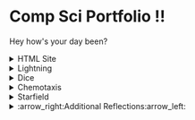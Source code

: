 # Comp Sci Portfolio !!

Hey how's your day been?

<details><summary>HTML Site</summary>
SITE LINK:
https://gertonsonc.github.io/testWeb/dogPage/index
    
CODE: 
https://raw.githubusercontent.com/GertonsonC/testWeb/gh-pages/dogPage/index.html

  <details><summary>:arrow_right:Website Reflection:arrow_left:</summary>
    <p> This project was interesting for me. I have really only had expirence with Java, and it was interesting learning how different some other languages are. Making it about lil pump was also kinda fun just because of his meme status. Overall, this project taught me a lot about the implementation of HTML and CSS to allow a program to run effectively online.
    </p>
  </details>
</details>


<details><summary>Lightning</summary>
PROJECT LINK:
https://gertonsonc.github.io/lightning2/
    
CODE:
https://raw.githubusercontent.com/GertonsonC/lightning2/gh-pages/Lightning.pde?token=AeS-YMI2yng9XZQcDzGw9e4lxIpy2FF1ks5cBefGwA%3D%3D
 
  
  <details><summary>:arrow_right:Lightning Reflection:arrow_left:</summary>
    <p>This project was one that I enjoyed making. Using the random() was cool to see how setting different parameters and changing them can have vastly different effects in the program. It was a good introduction back into Java after the summer. When I first made the lightning, I had the idea of making it sith lightning like in Star Wars, so I got Darth Sidious and the most iconic star wars song to accompany my program. This program was relatively easy to make but it was fun to do.
    </p>
  </details>
</details>


<details><summary>Dice</summary>
PROJECT LINK: 
https://gertonsonc.github.io/dice/
    
CODE:https://raw.githubusercontent.com/GertonsonC/dice/gh-pages/Dice.pde?token=AeS-YOZ_GTO5gjZuzZJ7qjqnwd4V75LTks5cBeg6wA%3D%3D

  
  <details><summary>:arrow_right:Dice Reflection:arrow_left:</summary>
    <p>
   Dice really took me a while to make. It was hard for me to come up with an idea that would stand out. In fact, my original idea had the dice spinning on their own and you could click the mose to stop and take a pause in the program, and click again to resume it. I used the delay() method in processing which doesn't seem to work in the web browser, so I made the dice rolling manual. One thing that I did that was cool was using only RGB values above 150 to make the pastel colors of the dice contrast with the darker background.
    </p>
  </details>
</details>


<details><summary>Chemotaxis</summary>
PROJECT LINK: 
https://gertonsonc.github.io/chemotaxis4/ **DOES NOT WORK ONLINE**
    
CODE:https://raw.githubusercontent.com/GertonsonC/chemotaxis4/gh-pages/Chemotaxis.pde?token=AeS-YGNv7duuqjbAVOk8GU8JGQBqwlRTks5cBehPwA%3D%3D


<details><summary>:arrow_right:Chemotaxis Reflection:arrow_left:</summary>
    <p>
  This was the program that took me the longest to make. When the project was first introduced, I knew I wanted to make it into a game. I had so many if statements that would always be checking if things were true that could slow down the particles, end the game, or move the particles. This took me a while to make just to get everything working with no issues. Using arrays to constantly track the X and Y coordinates of the particles took a while to set up, and getting the hitboxes of the particles just right took me a while just itself. I really like how this project turned out, but unfortunately it doesn't work online due to the delay() function being used, and it's the whole backbone of my program so I couldn't just take it out.
    </p>
  </details>
</details>


<details><summary>Starfield</summary>
PROJECT LINK: 
https://gertonsonc.github.io/starfield5/
    
CODE:https://raw.githubusercontent.com/GertonsonC/starfield5/gh-pages/Starfield.pde?token=AeS-YMEkBUcs-5CJxJimtl7HI2QaYBKaks5cBehrwA%3D%3D


<details><summary>:arrow_right:Starfield Reflection:arrow_left:</summary>
    <p>
  The hardest part of starfield for me was getting the particles that bounce off the walls to work. It took me forever just to figure out how I would be able to move all of them at once and track their X and Y values so I could reverse them if necessary when hitting a wall. I added in the reverse when the mouse is pressed thing last second to make my program less generic, but it led to a cool bug that I left in that makes the spinning particles look different. This one was very frustuating to make, but the end result was pretty cool.
    </p>
  </details>
</details>


<details><summary>:arrow_right:Additional Reflections:arrow_left:</summary>

<p>
    One thing that I was proud of was my chemotaxis in general. I came in before school like every day to get this done, and finishing it was really hard. I had to make sure all the hitboxes work, I had to constantly be checking the X and Y positions of all the particles, check them for colission, and make them move at a reasonable scale. I had to add a working timer that stopped after 60 seconds. I had to get everything to line up and look nice on the display, and there were so many other thigns that made this the hardest program for me. I'm glad that I got through it and that I worked hard to come up with a final product that ended up woking really well and being cool. Nothing anyone else did was anything like it, and I thought that was cool. My code for this is above in the Chemotaxis section. It does not work on the web browser due to the use of the delay() method, but if you copy/paste it in Processing it should work fine.
    </p>
    <p>
    Another thing I am proud of is how I learned all this stuff about HTML and CSS. 3 months ago if you asked me what CSS was, I would've had no idea. Now with all the work I put into my website, I know just how far you can go with HTML and CSS to make a website that not only looks nice, but has functionality and can do cool things. One thing that was suprisingly easy was implementing youtube videos into the site, but that added to the whole thing overall. Learning all that was really fun and cool, and I want to learn other languages that aren't similar to Java for the same reason.
</p>

<p>
        The biggest hurdle for me to overcome was for me to get my bouncing particles to work in Starfield. I was just very confused at how you would use an interface to link everything together and I was focusing too much on that. What I eventually ended up doing was looking at the falling snowflakes from the christmas card last year and using that code as a foundation for those stars.
</p>
    
This is some of the hardest code I've written this year. This is from **Chemotaxis**

```
  void draw()   
{ 
  if (startT==false){
    background(128);
    text("Click to start",216,377);
  }
  if (startT==true)
  {
    int passedTime = millis() - sec;
    int col1 = (int)Math.floor(Math.random()*106+150);
    int col2 = (int)Math.floor(Math.random()*106+150);
    int col3 = (int)Math.floor(Math.random()*106+150);
    del = 10;
    background(0);
    background(128);
    noLoop();
    for (int i=0; i<=14; i++)
    {
      org.show(ox[i], oy[i], col1, col2, col3);
    }
    org.move();
    for (int i=0; i<=14; i++)
    {
      if (ox[i]==mouseX && oy[i]==mouseY) {
        textSize(60);
        text("YOU LOSE!", 249, 377);
        endL=true;
      }
    }
    textSize(40);
    fill(255);
    text(time,100,100);
    text(pCount, 700, 50);
    rect(700,75,25,100);
    fill(128);
    rect(700,75,25,100-pCount);
    fill(col1, col2, col3);
    if (mouseButton==LEFT && pCount>0) {
      pCount--;
      del = 70;
    }
    if (passedTime > total){
      time--;
      sec=millis();
    }
    if (time==0){
      endW=true;
      text("YOU WIN!",265,379);
    }
    if (endL==false && endW==false) {
      delay(del);
      loop();
    }
  }
}
```
</details>
